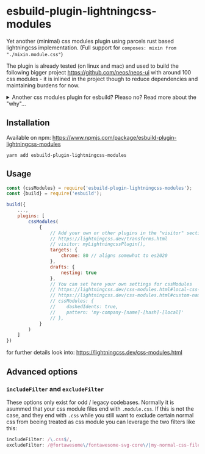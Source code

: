 # esbuild-plugin-lightningcss-modules

Yet another (minimal) css modules plugin using parcels rust based lightningcss implementation. (Full support for `composes: mixin from "./mixin.module.css"`)

The plugin is already tested (on linux and mac) and used to build the following bigger project https://github.com/neos/neos-ui with around 100 css modules - it is inlined in the project though to reduce dependencies and maintaining burdens for now.

<details>
<summary>Another css modules plugin for esbuild? Pleaso no? Read more about the "why"...</summary>

Yes sorry, i know there are a few implementions already out there:

- @asn.aeb/esbuild-css-modules-plugin
- esbuild-css-modules-plugin
- esbuild-plugin-css-modules
- esbuild-style-plugin
- esbuild-plugin-simple-css-modules

The problem is, they dindt suit my usecase as i needed support for css modules composes feature https://github.com/css-modules/css-modules#dependencies
`composes: mixin from './mixin.module.css';` 

The above implementations mostly rely on `post-cssmodules` and thus dont sucessfully support composition from dependencies as they suffer from this problem: https://github.com/g45t345rt/esbuild-style-plugin/issues/16 (The webpack css modules plugin goes to great lenghts to archieve it successfully)

With one exception: `esbuild-css-modules-plugin`, this plugin uses also lightningcss as its core, but doesnt support composes yet and due to a more complex inject feature it is a bit more complex. I discussed with the maintainer if we would want to merge our two packages but due to limited time and different usecases (https://github.com/indooorsman/esbuild-css-modules-plugin/issues/53) im here to present my super simple implemented css module plugin for esbuild.

</details>

## Installation

Available on npm: https://www.npmjs.com/package/esbuild-plugin-lightningcss-modules

```
yarn add esbuild-plugin-lightningcss-modules
```

## Usage

```js
const {cssModules} = require('esbuild-plugin-lightningcss-modules');
const {build} = require('esbuild');

build({
    ...,
    plugins: [
        cssModules(
            {
                // Add your own or other plugins in the "visitor" section see
                // https://lightningcss.dev/transforms.html
                // visitor: myLightningcssPlugin(),
                targets: {
                    chrome: 80 // aligns somewhat to es2020
                },
                drafts: {
                    nesting: true
                },
                // You can set here your own settings for cssModules
                // https://lightningcss.dev/css-modules.html#local-css-variables
                // https://lightningcss.dev/css-modules.html#custom-naming-patterns
                // cssModules: {
                //    dashedIdents: true,
                //    pattern: 'my-company-[name]-[hash]-[local]'
                // },
            }
        )
    ]
})
```

for further details look into: https://lightningcss.dev/css-modules.html

## Advanced options
### `includeFilter` and `excludeFilter`
These options only exist for odd / legacy codebases.
Normally it is asummed that your css module files end with `.module.css`.
If this is not the case, and they end with `.css` while you still want to exclude certain normal css from beeing treated as css module you can leverage the two filters like this:

```js
includeFilter: /\.css$/,
excludeFilter: /@fortawesome\/fontawesome-svg-core\/|my-normal-css-file\.css|normalize\.css/,
```
